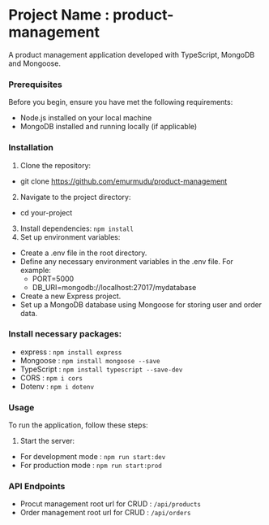 # Project Name : product-management
A product management application developed with TypeScript, MongoDB and Mongoose. 
### Prerequisites
Before you begin, ensure you have met the following requirements:

- Node.js installed on your local machine
- MongoDB installed and running locally (if applicable)

### Installation

1. Clone the repository:
- git clone https://github.com/emurmudu/product-management
2. Navigate to the project directory:
- cd your-project
3. Install dependencies:
    ```npm install```
4. Set up environment variables:
- Create a .env file in the root directory.
- Define any necessary environment variables in the .env file. For example:
    - PORT=5000
    - DB_URI=mongodb://localhost:27017/mydatabase
- Create a new Express project.
- Set up a MongoDB database using Mongoose for storing user and order data.

### Install necessary packages:

- express : 
     ```npm install express```
- Mongoose :
     ```npm install mongoose --save```
- TypeScript :
     ```npm install typescript --save-dev```
- CORS :
     ```npm i cors```
- Dotenv :
     ```npm i dotenv```

### Usage
To run the application, follow these steps:
1. Start the server:
- For development mode : ```npm run start:dev```
- For production mode : ```npm run start:prod```


### API Endpoints
- Procut management root url for CRUD  : 
```/api/products```
- Order management root url for CRUD  : 
```/api/orders```
